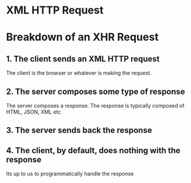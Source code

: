 # XML HTTP Request
# Breakdown of an XHR Request

## 1. The client sends an XML HTTP request
The client is the browser or whatever is making the request.

## 2. The server composes some type of response
The server composes a response. The response is typically composed of HTML, JSON, XML etc

## 3. The server sends back the response

## 4. The client, by default, does nothing with the response
Its up to us to programmatically handle the response
